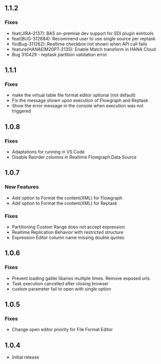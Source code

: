 ## 1.1.2

### Fixes
- feat(JIRA-2137): BAS on-premise dev support for SDI plugin eimtools
- feat(BUG-312684): Recommend user to use single source per reptask
- fix(Bug-311262): Realtime checkbox not shown when API call fails
- feature(HANAEIM20PT-2135): Enable Match transform in HANA Cloud
- Bug 310429 - reptask partition validation error

## 1.1.1

### Fixes
- make the virtual table file format editor optional (not default)
- Fix the message shown upon execution of Flowgraph and Reptask
- Show the error message in the console when execution was not triggered

## 1.0.8

### Fixes
- Adaptations for running in VS Code
- Disable Reorder columns in Realtime Flowgraph Data Source

## 1.0.7

### New Features
- Add option to Format the content(XML) for Flowgraph
- Add option to Format the content(XML) for Reptask

### Fixes
- Partitioning Custom Range does not accept expression
- Realtime Replication Behavior with restricted structure
- Expression Editor column name missing double quotes

## 1.0.6

### Fixes
- Prevent loading galilei libaries multiple times. Remove exposed urls
- Task execution cancelled after closing browser
- custom parameter fail to open with single option

## 1.0.5

### Fixes
- Change open editor priority for File Format Editor

## 1.0.4

- Initial release
